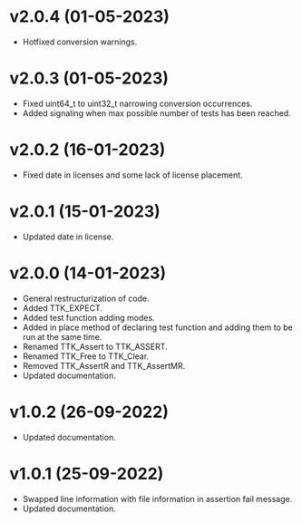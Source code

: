 # v2.0.4 (01-05-2023)
- Hotfixed conversion warnings.
# v2.0.3 (01-05-2023)
- Fixed uint64_t to uint32_t narrowing conversion occurrences.
- Added signaling when max possible number of tests has been reached.
# v2.0.2 (16-01-2023)
- Fixed date in licenses and some lack of license placement.
# v2.0.1 (15-01-2023)
- Updated date in license.
# v2.0.0 (14-01-2023)
- General restructurization of code.
- Added TTK_EXPECT.
- Added test function adding modes.
- Added in place method of declaring test function and adding them to be run at the same time.
- Renamed TTK_Assert to TTK_ASSERT.
- Renamed TTK_Free to TTK_Clear.
- Removed TTK_AssertR and TTK_AssertMR.
- Updated documentation.
# v1.0.2 (26-09-2022)
- Updated documentation.
# v1.0.1 (25-09-2022)
- Swapped line information with file information in assertion fail message.
- Updated documentation.